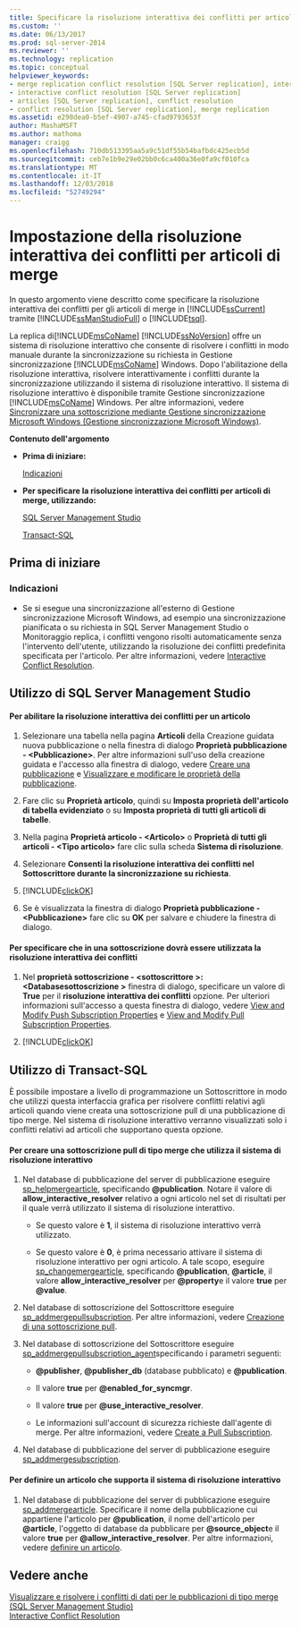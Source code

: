 ```yaml
---
title: Specificare la risoluzione interattiva dei conflitti per articoli di merge | Microsoft Docs
ms.custom: ''
ms.date: 06/13/2017
ms.prod: sql-server-2014
ms.reviewer: ''
ms.technology: replication
ms.topic: conceptual
helpviewer_keywords:
- merge replication conflict resolution [SQL Server replication], interactive resolvers
- interactive conflict resolution [SQL Server replication]
- articles [SQL Server replication], conflict resolution
- conflict resolution [SQL Server replication], merge replication
ms.assetid: e298dea0-b5ef-4907-a745-cfad9793653f
author: MashaMSFT
ms.author: mathoma
manager: craigg
ms.openlocfilehash: 710db513395aa5a9c51df55b54bafbdc425ecb5d
ms.sourcegitcommit: ceb7e1b9e29e02bb0c6ca400a36e0fa9cf010fca
ms.translationtype: MT
ms.contentlocale: it-IT
ms.lasthandoff: 12/03/2018
ms.locfileid: "52749294"
---
```

# <a name="specify-interactive-conflict-resolution-for-merge-articles"></a>Impostazione della risoluzione interattiva dei conflitti per articoli di merge
  In questo argomento viene descritto come specificare la risoluzione interattiva dei conflitti per gli articoli di merge in [!INCLUDE[ssCurrent](../../../includes/sscurrent-md.md)] tramite [!INCLUDE[ssManStudioFull](../../../includes/ssmanstudiofull-md.md)] o [!INCLUDE[tsql](../../../includes/tsql-md.md)].  
  
 La replica di[!INCLUDE[msCoName](../../../includes/msconame-md.md)] [!INCLUDE[ssNoVersion](../../../includes/ssnoversion-md.md)] offre un sistema di risoluzione interattivo che consente di risolvere i conflitti in modo manuale durante la sincronizzazione su richiesta in Gestione sincronizzazione [!INCLUDE[msCoName](../../../includes/msconame-md.md)] Windows. Dopo l'abilitazione della risoluzione interattiva, risolvere interattivamente i conflitti durante la sincronizzazione utilizzando il sistema di risoluzione interattivo. Il sistema di risoluzione interattivo è disponibile tramite Gestione sincronizzazione [!INCLUDE[msCoName](../../../includes/msconame-md.md)] Windows. Per altre informazioni, vedere [Sincronizzare una sottoscrizione mediante Gestione sincronizzazione Microsoft Windows &#40;Gestione sincronizzazione Microsoft Windows&#41;](../synchronize-a-subscription-using-windows-synchronization-manager.md).  
  
 **Contenuto dell'argomento**  
  
-   **Prima di iniziare:**  
  
     [Indicazioni](#Recommendations)  
  
-   **Per specificare la risoluzione interattiva dei conflitti per articoli di merge, utilizzando:**  
  
     [SQL Server Management Studio](#SSMSProcedure)  
  
     [Transact-SQL](#TsqlProcedure)  
  
##  <a name="BeforeYouBegin"></a> Prima di iniziare  
  
###  <a name="Recommendations"></a> Indicazioni  
  
-   Se si esegue una sincronizzazione all'esterno di Gestione sincronizzazione Microsoft Windows, ad esempio una sincronizzazione pianificata o su richiesta in SQL Server Management Studio o Monitoraggio replica, i conflitti vengono risolti automaticamente senza l'intervento dell'utente, utilizzando la risoluzione dei conflitti predefinita specificata per l'articolo. Per altre informazioni, vedere [Interactive Conflict Resolution](../merge/advanced-merge-replication-conflict-interactive-resolution.md).  
  
##  <a name="SSMSProcedure"></a> Utilizzo di SQL Server Management Studio  
  
#### <a name="to-enable-interactive-conflict-resolution-for-an-article"></a>Per abilitare la risoluzione interattiva dei conflitti per un articolo  
  
1.  Selezionare una tabella nella pagina **Articoli** della Creazione guidata nuova pubblicazione o nella finestra di dialogo **Proprietà pubblicazione - \<Pubblicazione>**. Per altre informazioni sull'uso della creazione guidata e l'accesso alla finestra di dialogo, vedere [Creare una pubblicazione](create-a-publication.md) e [Visualizzare e modificare le proprietà della pubblicazione](view-and-modify-publication-properties.md).  
  
2.  Fare clic su **Proprietà articolo**, quindi su **Imposta proprietà dell'articolo di tabella evidenziato** o su **Imposta proprietà di tutti gli articoli di tabelle**.  
  
3.  Nella pagina **Proprietà articolo - \<Articolo>** o **Proprietà di tutti gli articoli - \<Tipo articolo>** fare clic sulla scheda **Sistema di risoluzione**.  
  
4.  Selezionare **Consenti la risoluzione interattiva dei conflitti nel Sottoscrittore durante la sincronizzazione su richiesta**.  
  
5.  [!INCLUDE[clickOK](../../../includes/clickok-md.md)]  
  
6.  Se è visualizzata la finestra di dialogo **Proprietà pubblicazione - \<Pubblicazione>** fare clic su **OK** per salvare e chiudere la finestra di dialogo.  
  
#### <a name="to-specify-that-a-subscription-should-use-interactive-conflict-resolution"></a>Per specificare che in una sottoscrizione dovrà essere utilizzata la risoluzione interattiva dei conflitti  
  
1.  Nel **proprietà sottoscrizione - \<sottoscrittore >: \<Databasesottoscrizione >** finestra di dialogo, specificare un valore di **True** per il **risoluzione interattiva dei conflitti** opzione. Per ulteriori informazioni sull'accesso a questa finestra di dialogo, vedere [View and Modify Push Subscription Properties](../view-and-modify-push-subscription-properties.md) e [View and Modify Pull Subscription Properties](../view-and-modify-pull-subscription-properties.md).  
  
2.  [!INCLUDE[clickOK](../../../includes/clickok-md.md)]  
  
##  <a name="TsqlProcedure"></a> Utilizzo di Transact-SQL  
 È possibile impostare a livello di programmazione un Sottoscrittore in modo che utilizzi questa interfaccia grafica per risolvere conflitti relativi agli articoli quando viene creata una sottoscrizione pull di una pubblicazione di tipo merge. Nel sistema di risoluzione interattivo verranno visualizzati solo i conflitti relativi ad articoli che supportano questa opzione.  
  
#### <a name="to-create-a-merge-pull-subscription-that-uses-the-interactive-resolver"></a>Per creare una sottoscrizione pull di tipo merge che utilizza il sistema di risoluzione interattivo  
  
1.  Nel database di pubblicazione del server di pubblicazione eseguire [sp_helpmergearticle](/sql/relational-databases/system-stored-procedures/sp-helpmergepublication-transact-sql), specificando **@publication**. Notare il valore di **allow_interactive_resolver** relativo a ogni articolo nel set di risultati per il quale verrà utilizzato il sistema di risoluzione interattivo.  
  
    -   Se questo valore è **1**, il sistema di risoluzione interattivo verrà utilizzato.  
  
    -   Se questo valore è **0**, è prima necessario attivare il sistema di risoluzione interattivo per ogni articolo. A tale scopo, eseguire [sp_changemergearticle](/sql/relational-databases/system-stored-procedures/sp-changemergearticle-transact-sql), specificando **@publication**, **@article**, il valore **allow_interactive_resolver** per **@property**e il valore **true** per **@value**.  
  
2.  Nel database di sottoscrizione del Sottoscrittore eseguire [sp_addmergepullsubscription](/sql/relational-databases/system-stored-procedures/sp-addmergepullsubscription-transact-sql). Per altre informazioni, vedere [Creazione di una sottoscrizione pull](../create-a-pull-subscription.md).  
  
3.  Nel database di sottoscrizione del Sottoscrittore eseguire [sp_addmergepullsubscription_agent](/sql/relational-databases/system-stored-procedures/sp-addmergepullsubscription-agent-transact-sql)specificando i parametri seguenti:  
  
    -   **@publisher**, **@publisher_db** (database pubblicato) e **@publication**.  
  
    -   Il valore **true** per **@enabled_for_syncmgr**.  
  
    -   Il valore **true** per **@use_interactive_resolver**.  
  
    -   Le informazioni sull'account di sicurezza richieste dall'agente di merge. Per altre informazioni, vedere [Create a Pull Subscription](../create-a-pull-subscription.md).  
  
4.  Nel database di pubblicazione del server di pubblicazione eseguire [sp_addmergesubscription](/sql/relational-databases/system-stored-procedures/sp-addmergesubscription-transact-sql).  
  
#### <a name="to-define-an-article-that-supports-the-interactive-resolver"></a>Per definire un articolo che supporta il sistema di risoluzione interattivo  
  
1.  Nel database di pubblicazione del server di pubblicazione eseguire [sp_addmergearticle](/sql/relational-databases/system-stored-procedures/sp-addmergearticle-transact-sql). Specificare il nome della pubblicazione cui appartiene l'articolo per **@publication**, il nome dell'articolo per **@article**, l'oggetto di database da pubblicare per **@source_object**e il valore **true** per **@allow_interactive_resolver**. Per altre informazioni, vedere [definire un articolo](define-an-article.md).  
  
## <a name="see-also"></a>Vedere anche  
 [Visualizzare e risolvere i conflitti di dati per le pubblicazioni di tipo merge &#40;SQL Server Management Studio&#41;](../view-and-resolve-data-conflicts-for-merge-publications.md)   
 [Interactive Conflict Resolution](../merge/advanced-merge-replication-conflict-interactive-resolution.md)  
  
  

